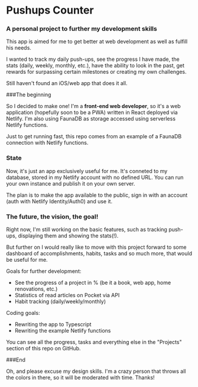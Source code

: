 # Pushups Counter
### A personal project to further my development skills 

This app is aimed for me to get better at web development as well as fulfill his needs. 

I wanted to track my daily push-ups, see the progress I have made, the stats (daily, weekly, monthly, etc.), have the ability to look in the past, get rewards for surpassing certain milestones or creating my own challenges. 

Still haven't found an iOS/web app that does it all. 

###The beginning

So I decided to make one! I'm a **front-end web developer**, so it's a web application (hopefully soon to be a PWA) written in React deployed via Netlify. I'm also using FaunaDB as storage accessed using serverless Netlify functions. 

Just to get running fast, this repo comes from an example of a FaunaDB connection with Netlify functions. 

### State

Now, it's just an app exclusively useful for me. It's conneted to my database, stored in my Netlify account with no defined URL. You can run your own instance and publish it on your own server. 

The plan is to make the app available to the public, sign in with an account (auth with Netlify Identity/Auth0) and use it.

### The future, the vision, the goal!

Right now, I'm still working on the basic features, such as tracking push-ups, displaying them and showing the stats(!). 

But further on I would really like to move with this project forward to some dashboard of accomplishments, habits, tasks and so much more, that would be useful for me.

Goals for further development: 
- See the progress of a project in % (be it a book, web app, home renovations, etc.)
- Statistics of read articles on Pocket via API
- Habit tracking (daily/weekly/monthly)

Coding goals:
- Rewriting the app to Typescript
- Rewriting the example Netlify functions

You can see all the progress, tasks and everything else in the "Projects" section of this repo on GitHub.

###End

Oh, and please excuse my design skills. I'm a crazy person that throws all the colors in there, so it will be moderated with time. Thanks!

